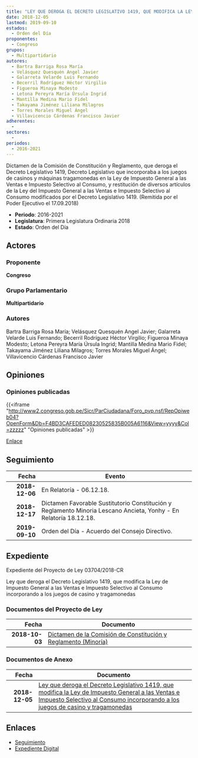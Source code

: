 ```yaml
---
title: "LEY QUE DEROGA EL DECRETO LEGISLATIVO 1419, QUE MODIFICA LA LEY DE IMPUESTO GENERAL A LAS VENTAS E IMPUESTO SELECTIVO AL CONSUMO INCORPORANDO A LOS JUEGOS DE CASINO Y TRAGAMONEDAS"
date: 2018-12-05
lastmod: 2019-09-10
estados: 
  - Orden del Día
proponentes: 
  - Congreso
grupos: 
  - Multipartidario
autores: 
  - Bartra Barriga Rosa María
  - Velásquez Quesquén Angel Javier
  - Galarreta Velarde Luis Fernando
  - Becerril Rodríguez Héctor Virgilio
  - Figueroa Minaya Modesto
  - Letona Pereyra María Úrsula Ingrid
  - Mantilla Medina Mario Fidel
  - Takayama Jiménez Liliana Milagros
  - Torres Morales Miguel Ángel
  - Villavicencio Cárdenas Francisco Javier
adherentes: 
  - 
sectores: 
  - 
periodos: 
  - 2016-2021
---
```


Dictamen de la Comisión de Constitución y Reglamento, que deroga el Decreto Legislativo 1419, Decreto Legislativo que incorporaba a los juegos de casinos y máquinas tragamonedas en la Ley de Impuesto General a las Ventas e Impuesto Selectivo al Consumo, y restitución de diversos artículos de la Ley del Impuesto General a las Ventas e Impuesto Selectivo al Consumo modificados por el Decreto Legislativo 1419. (Remitida por el Poder Ejecutivo el 17.09.2018)

- **Periodo**: 2016-2021
- **Legislatura**: Primera Legislatura Ordinaria 2018
- **Estado**: Orden del Día

## Actores

### Proponente

**Congreso**

### Grupo Parlamentario

**Multipartidario**

### Autores

Bartra Barriga Rosa María; Velásquez Quesquén Angel Javier; Galarreta Velarde Luis Fernando; Becerril Rodríguez Héctor Virgilio; Figueroa Minaya Modesto; Letona Pereyra María Úrsula Ingrid; Mantilla Medina Mario Fidel; Takayama Jiménez Liliana Milagros; Torres Morales Miguel Ángel; Villavicencio Cárdenas Francisco Javier


## Opiniones

### Opiniones publicadas

{{<iframe "http://www2.congreso.gob.pe/Sicr/ParCiudadana/Foro_pvp.nsf/RepOpiweb04?OpenForm&Db=F4BD3CAFEDED08230525835B005A6116&View=yyyy&Col=zzzzz" "Opiniones publicadas" >}}

[Enlace](http://www2.congreso.gob.pe/Sicr/ParCiudadana/Foro_pvp.nsf/RepOpiweb04?OpenForm&Db=F4BD3CAFEDED08230525835B005A6116&View=yyyy&Col=zzzzz)

## Seguimiento

| Fecha | Evento |
|------:|--------|
| **2018-12-06** | En Relatoría - 06.12.18.|
| **2018-12-17** | Dictamen Favorable Sustitutorio Constitución y Reglamento Minoria Lescano Ancieta, Yonhy - En Relatoría 18.12.18.|
| **2019-09-10** | Orden del Día - Acuerdo del Consejo Directivo.|


## Expediente

Expediente del Proyecto de Ley 03704/2018-CR

Ley que deroga el Decreto Legislativo 1419, que modifica la Ley de Impuesto General a las Ventas e Impuesto Selectivo al Consumo incorporando a los juegos de casino y tragamonedas


### Documentos del Proyecto de Ley

| Fecha | Documento |
|------:|--------|
| **2018-10-03** | [Dictamen de la Comisión de Constitución y Reglamento (Minoría)](http://www.leyes.congreso.gob.pe/Documentos/2016_2021/Dictamenes/Proyectos_de_Ley/03704DC04MIN20181217.pdf) |

### Documentos de Anexo

| Fecha | Documento |
|------:|--------|
| **2018-12-05** | [Ley que deroga el Decreto Legislativo 1419, que modifica la Ley de Impuesto General a las Ventas e Impuesto Selectivo al Consumo incorporando a los juegos de casino y tragamonedas](http://www.leyes.congreso.gob.pe/Documentos/2016_2021/Proyectos_de_Ley_y_de_Resoluciones_Legislativas/PL0370420181205.pdf) |

## Enlaces 

- [Seguimiento](http://www2.congreso.gob.pehttp://www2.congreso.gob.pe/Sicr/TraDocEstProc/CLProLey2016.nsf/f7fff46988ca05b1052578e100829cc7/6a58deaf92a76e570525835a0082cd13?OpenDocument)
- [Expediente Digital](http://www2.congreso.gob.pehttp://www2.congreso.gob.pe/Sicr/TraDocEstProc/CLProLey2016.nsf/f7fff46988ca05b1052578e100829cc7/6a58deaf92a76e570525835a0082cd13?OpenDocument&Click=05257FB7005EB655.eb71d0cf91d8294e05256cdf006b5706/$Body/0.1C6C)
